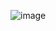 ![image](https://github.com/DrishtiShrrrma/llama2-peft-docs-rag-peft/assets/129742046/c82c9437-cccb-49d6-8455-7d693e97ae6e)
